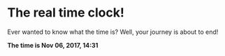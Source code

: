 # The real time clock!

Ever wanted to know what the time is? Well, your journey is about to end!

**The time is Nov 06, 2017, 14:31**